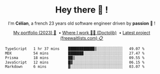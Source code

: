 <h1 align="center">Hey there 👋 !</h1>

<p align="center">I'm <b>Célian</b>, a french 23 years old software engineer driven by <b>passion</b> 👀 !</p>
<p align="center">
  <a href="https://celian.cloud">My portfolio (2023) 🚀</a> 
  ‎ •‎ 
  <a href="https://doctolib.com">Where I work 👨‍⚕️ (Doctolib)</a> 
  ‎ •‎ 
  <a href="https://freewaitlists.com">Latest project (freewaitlists.com) 📋</a> 
</p>

<!--START_SECTION:waka-->

```txt
TypeScript   1 hr 37 mins    ████████████▒░░░░░░░░░░░░   49.07 %
MDX          54 mins         ███████░░░░░░░░░░░░░░░░░░   27.47 %
Prisma       18 mins         ██▒░░░░░░░░░░░░░░░░░░░░░░   09.55 %
JavaScript   12 mins         █▓░░░░░░░░░░░░░░░░░░░░░░░   06.15 %
Markdown     6 mins          ▓░░░░░░░░░░░░░░░░░░░░░░░░   03.07 %
```

<!--END_SECTION:waka-->
